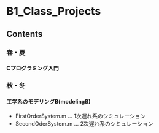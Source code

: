 # B1_Class_Projects
## Contents
### 春・夏
#### Cプログラミング入門
### 秋・冬
#### 工学系のモデリングB(modelingB)
- FirstOrderSystem.m ... 1次遅れ系のシミュレーション
- SecondOderSystem.m ... 2次遅れ系のシミュレーション
